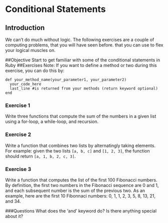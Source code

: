 # Conditional Statements
## Introduction
We can’t do much without logic. The following exercises are a couple of computing problems, that you will have seen before. that you can use to flex your logical muscles on.

##Objective
Start to get familiar with some of the conditional statements in Ruby
##Exercises
Note: If you want to define a method or two during this exercise, you can do this by:
```
def your_method_name(your_parameter1, your_parameter2)
  your_code_here
  last_line #is returned from your methods (return keyword optional)
end
```

### Exercise 1
Write three functions that compute the sum of the numbers in a given list using a for-loop, a while-loop, and recursion.
### Exercise 2
Write a function that combines two lists by alternatingly taking elements. For example: given the two lists `[a, b, c]` and `[1, 2, 3]`, the function should return `[a, 1, b, 2, c, 3]`.
### Exercise 3
Write a function that computes the list of the first 100 Fibonacci numbers. By definition, the first two numbers in the Fibonacci sequence are 0 and 1, and each subsequent number is the sum of the previous two. As an example, here are the first 10 Fibonnaci numbers: 0, 1, 1, 2, 3, 5, 8, 13, 21, and 34.

###Questions
What does the ‘and’ keyword do? Is there anything special about it?



